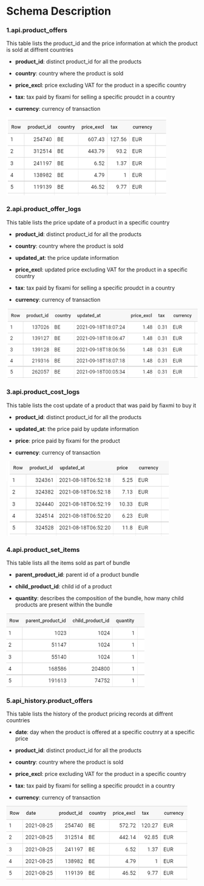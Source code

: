 # Schema Description



### 1.api.product_offers

This table lists the product_id and the price information at which the product is sold at diffrent countries


+ **product_id**: distinct product_id for all the products

+ **country**: country where the product is sold

+ **price_excl**: price excluding VAT for the product in a specific country

+ **tax**: tax paid by fixami for selling a specific proudct in a country

+ **currency**: currency of transaction 

![product_offers](https://github.com/jahidrazan/DWH_pictures/blob/main/api.product_offers.PNG "VIEW of the product_offers table")

### 2.api.product_offer_logs

This table lists the price update of a product in a specific country 


+ **product_id**: distinct product_id for all the products

+ **country**: country where the product is sold

+ **updated_at**: the price update information 

+ **price_excl**: updated price excluding VAT for the product in a specific country

+ **tax**: tax paid by fixami for selling a specific proudct in a country

+ **currency**: currency of transaction 
        

![product_offer_logs](https://github.com/jahidrazan/DWH_pictures/blob/main/api.product_offer_logs.PNG "VIEW of the product_offer_logs table")

### 3.api.product_cost_logs

This table lists the cost update of a product that was paid by fiaxmi to buy it


+ **product_id**: distinct product_id for all the products

+ **updated_at**: the price paid by  update information 

+ **price**: price paid by fixami for the product

+ **currency**: currency of transaction 

![product_cost_logs](https://github.com/jahidrazan/DWH_pictures/blob/main/api.product_cost_logs.PNG "VIEW of the product_cost_logs table")

### 4.api.product_set_items

This table lists all the items sold as part of bundle


+ **parent_product_id**: parent id of a product bundle 

+ **child_product_id**: child id of a product

+ **quantity**: describes the composition of the bundle, how many child products are present within the bundle

![product_set_items](https://github.com/jahidrazan/DWH_pictures/blob/main/api.product_set_items.PNG "VIEW of the product_set_items table")       

### 5.api_history.product_offers

This table lists the history of the product pricing records at diffrent countries


+ **date**: day when the product is offered at a specific coutnry at a specific price

+ **product_id**: distinct product_id for all the products

+ **country**: country where the product is sold

+ **price_excl**: price excluding VAT for the product in a specific country

+ **tax**: tax paid by fixami for selling a specific proudct in a country

+ **currency**: currency of transaction 

![api_history.product_offers](https://github.com/jahidrazan/DWH_pictures/blob/main/api_history.product_offers.PNG "VIEW of the api_history.product_offers table")

